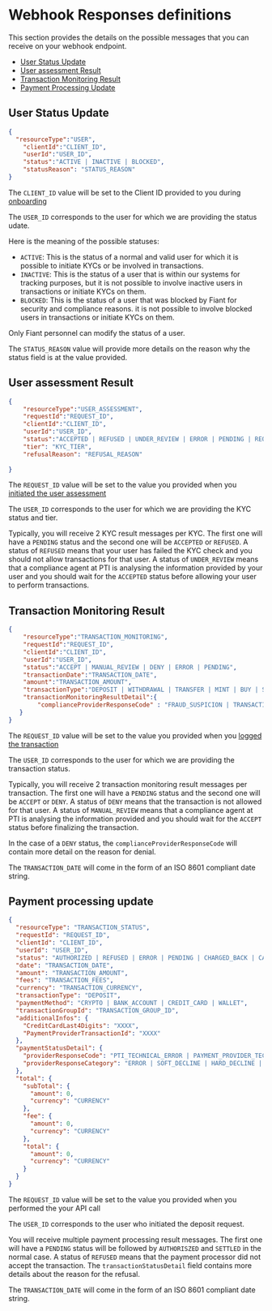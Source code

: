 # Webhook Responses definitions

This section provides the details on the possible messages that you can receive on your webhook endpoint.

* [User Status Update](#user-status-update)
* [User assessment Result](#user-assessment-result)
* [Transaction Monitoring Result](#transaction-monitoring-result)
* [Payment Processing Update](#payment-processing-update)

## User Status Update

```json
{
  "resourceType":"USER",
    "clientId":"CLIENT_ID",
    "userId":"USER_ID",
    "status":"ACTIVE | INACTIVE | BLOCKED",
    "statusReason": "STATUS_REASON"
}
```
The `CLIENT_ID` value will be set to the Client ID provided to you during [onboarding](fiant-onboarding)

The `USER_ID` corresponds to the user for which we are providing the status udate.

Here is the meaning of the possible statuses:

 * `ACTIVE`: This is the status of a normal and valid user for which it is possible to initiate KYCs or be involved in transactions.
 * `INACTIVE`: This is the status of a user that is within our systems for tracking purposes, but it is not possible to involve inactive users in transactions or initiate KYCs on them.
 * `BLOCKED`: This is the status of a user that was blocked by Fiant for security and compliance reasons. it is not possible to involve blocked users in transactions or initiate KYCs on them.

Only Fiant personnel can modify the status of a user.

The `STATUS_REASON` value will provide more details on the reason why the status field is at the value provided.


## User assessment Result

```json
{
    "resourceType":"USER_ASSESSMENT",
    "requestId":"REQUEST_ID",
    "clientId":"CLIENT_ID",
    "userId":"USER_ID",
    "status":"ACCEPTED | REFUSED | UNDER_REVIEW | ERROR | PENDING | REQUESTED_MORE_INFORMATION",
    "tier": "KYC_TIER",
    "refusalReason": "REFUSAL_REASON"
  
}
```
The `REQUEST_ID` value will be set to the value you provided when you [initiated the user assessment](#initiating-a-user-assessment)

The `USER_ID` corresponds to the user for which we are providing the KYC status and tier.

Typically, you will receive 2 KYC result messages per KYC. The first one will have a `PENDING` status and the second one will be `ACCEPTED` or `REFUSED`.
A status of `REFUSED` means that your user has failed the KYC check and you should not allow transactions for that user. A status of `UNDER_REVIEW` means that a
compliance agent at PTI is analysing the information provided by your user and you should wait for the `ACCEPTED` status before allowing your user to perform
transactions.


## Transaction Monitoring Result

```json
{
    "resourceType":"TRANSACTION_MONITORING",
    "requestId":"REQUEST_ID",
    "clientId":"CLIENT_ID",
    "userId":"USER_ID",
    "status":"ACCEPT | MANUAL_REVIEW | DENY | ERROR | PENDING",
    "transactionDate":"TRANSACTION_DATE",
    "amount":"TRANSACTION_AMOUNT",
    "transactionType":"DEPOSIT | WITHDRAWAL | TRANSFER | MINT | BUY | SELL",
    "transactionMonitoringResultDetail":{
        "complianceProviderResponseCode" : "FRAUD_SUSPICION | TRANSACTION_VELOCITY_VIOLATION | BLOCKED_JURISDICTION | GEO_FENCING_VIOLATION | SANCTION_SCREENING"
   }
}
```

The `REQUEST_ID` value will be set to the value you provided when you [logged the transaction](#monitoring-transactions)

The `USER_ID` corresponds to the user for which we are providing the transaction status.

Typically, you will receive 2 transaction monitoring result messages per transaction. The first one will have a `PENDING` status and the second one will be `ACCEPT` or `DENY`.
A status of `DENY` means that the transaction is not allowed for that user. A status of `MANUAL_REVIEW` means that a
compliance agent at PTI is analysing the information provided and you should wait for the `ACCEPT` status before finalizing the transaction.

In the case of a `DENY` status, the `complianceProviderResponseCode` will contain more detail on the reason for denial.

The `TRANSACTION_DATE` will come in the form of an ISO 8601 compliant date string. 

## Payment processing update

```json
{
  "resourceType": "TRANSACTION_STATUS",
  "requestId": "REQUEST_ID",
  "clientId": "CLIENT_ID",
  "userId": "USER_ID",
  "status": "AUTHORIZED | REFUSED | ERROR | PENDING | CHARGED_BACK | CANCELED | REFUNDED | CAPTURED | SETTLED",
  "date": "TRANSACTION_DATE",
  "amount": "TRANSACTION_AMOUNT",
  "fees": "TRANSACTION_FEES",
  "currency": "TRANSACTION_CURRENCY",
  "transactionType": "DEPOSIT",
  "paymentMethod": "CRYPTO | BANK_ACCOUNT | CREDIT_CARD | WALLET",
  "transactionGroupId": "TRANSACTION_GROUP_ID",
  "additionalInfos": {
    "CreditCardLast4Digits": "XXXX",
    "PaymentProviderTransactionId": "XXXX"
  },
  "paymentStatusDetail": {
    "providerResponseCode": "PTI_TECHNICAL_ERROR | PAYMENT_PROVIDER_TECHNICAL_ERROR | FRAUD_SUSPICION | BLOCKED_COUNTRY | AVS_CHECK_FAILED | CVV_CHECK_FAILED | PAYMENT_INSTRUMENT_PROBLEM | PAYMENT_PROVIDER_DECLINED | SUSPENSE_TRANSACTION_RISK_EXCEEDED | SUSPENSE_KYC_LIMIT_EXCEEDED | SUSPENSE_OTHER",
    "providerResponseCategory": "ERROR | SOFT_DECLINE | HARD_DECLINE | SUSPENSE"
  },
  "total": {
    "subTotal": {
      "amount": 0,
      "currency": "CURRENCY"
    },
    "fee": {
      "amount": 0,
      "currency": "CURRENCY"
    },
    "total": {
      "amount": 0,
      "currency": "CURRENCY"
    }
  }
}
```

The `REQUEST_ID` value will be set to the value you provided when you performed the your API call

The `USER_ID` corresponds to the user who initiated the deposit request.

You will receive multiple payment processing result messages. The first one will have a `PENDING` status will be followed by `AUTHORISZED` and `SETTLED` in the normal case.
A status of `REFUSED` means that the payment processor did not accept the transaction. The `transactionStatusDetail` field contains more details about the reason for the refusal.

The `TRANSACTION_DATE` will come in the form of an ISO 8601 compliant date string.